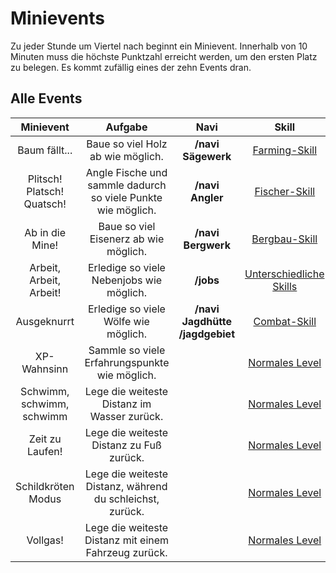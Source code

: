 # Minievents
Zu jeder Stunde um Viertel nach beginnt ein Minievent. Innerhalb von 10 Minuten muss die höchste Punktzahl erreicht werden, um den ersten Platz zu belegen. Es kommt zufällig eines der zehn Events dran.

## Alle Events

| Minievent | Aufgabe | Navi | Skill |
|:-:|:-:|:-:|:-:|
| Baum fällt... | Baue so viel Holz ab wie möglich. | **/navi Sägewerk** | [Farming-Skill](../../pages/skills/farming.md) |
| Plitsch! Platsch! Quatsch! | Angle Fische und sammle dadurch so viele Punkte wie möglich. | **/navi Angler** | [Fischer-Skill](../../pages/skills/fischer.md) |
| Ab in die Mine! | Baue so viel Eisenerz ab wie möglich. | **/navi Bergwerk** | [Bergbau-Skill](../../pages/skills/bergbau.md) |
| Arbeit, Arbeit, Arbeit! | Erledige so viele Nebenjobs wie möglich. | **/jobs** | [Unterschiedliche Skills](../../pages/skills/allgemein.md) |
| Ausgeknurrt | Erledige so viele Wölfe wie möglich. | **/navi Jagdhütte**<br> **/jagdgebiet** | [Combat-Skill](../../pages/skills/combat.md) |
| XP-Wahnsinn | Sammle so viele Erfahrungspunkte wie möglich. | | [Normales Level](../../pages/allgemein/level.md) |
| Schwimm, schwimm, schwimm | Lege die weiteste Distanz im Wasser zurück. | | [Normales Level](../../pages/allgemein/level.md) |
| Zeit zu Laufen! | Lege die weiteste Distanz zu Fuß zurück. | | [Normales Level](../../pages/allgemein/level.md) |
| Schildkröten Modus | Lege die weiteste Distanz, während du schleichst, zurück. | | [Normales Level](../../pages/allgemein/level.md) |
| Vollgas! | Lege die weiteste Distanz mit einem Fahrzeug zurück. | | [Normales Level](../../pages/allgemein/level.md) |
